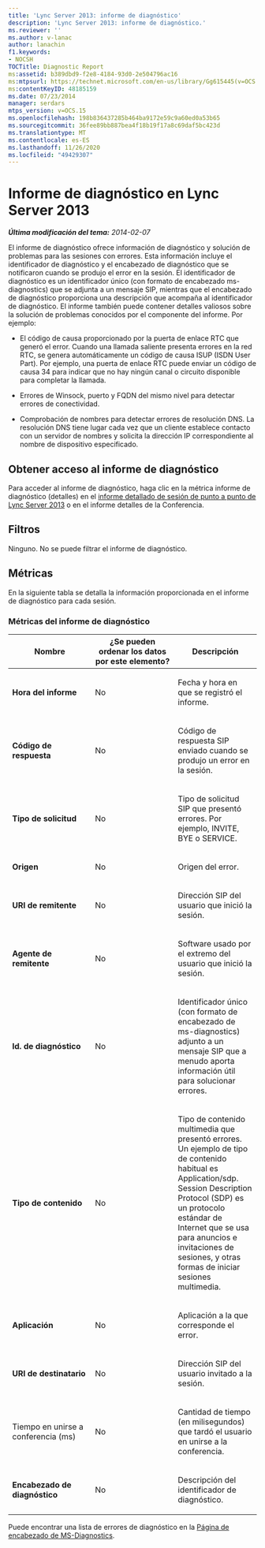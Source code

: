 ```yaml
---
title: 'Lync Server 2013: informe de diagnóstico'
description: 'Lync Server 2013: informe de diagnóstico.'
ms.reviewer: ''
ms.author: v-lanac
author: lanachin
f1.keywords:
- NOCSH
TOCTitle: Diagnostic Report
ms:assetid: b389dbd9-f2e8-4184-93d0-2e504796ac16
ms:mtpsurl: https://technet.microsoft.com/en-us/library/Gg615445(v=OCS.15)
ms:contentKeyID: 48185159
ms.date: 07/23/2014
manager: serdars
mtps_version: v=OCS.15
ms.openlocfilehash: 198b836437285b464ba9172e59c9a60ed0a53b65
ms.sourcegitcommit: 36fee89bb887bea4f18b19f17a8c69daf5bc423d
ms.translationtype: MT
ms.contentlocale: es-ES
ms.lasthandoff: 11/26/2020
ms.locfileid: "49429307"
---
```

# <a name="diagnostic-report-in-lync-server-2013"></a>Informe de diagnóstico en Lync Server 2013

<div data-xmlns="http://www.w3.org/1999/xhtml">

<div class="topic" data-xmlns="http://www.w3.org/1999/xhtml" data-msxsl="urn:schemas-microsoft-com:xslt" data-cs="https://msdn.microsoft.com/">

<div data-asp="https://msdn2.microsoft.com/asp">



</div>

<div id="mainSection">

<div id="mainBody">

<span> </span>

_**Última modificación del tema:** 2014-02-07_

El informe de diagnóstico ofrece información de diagnóstico y solución de problemas para las sesiones con errores. Esta información incluye el identificador de diagnóstico y el encabezado de diagnóstico que se notificaron cuando se produjo el error en la sesión. El identificador de diagnóstico es un identificador único (con formato de encabezado ms-diagnostics) que se adjunta a un mensaje SIP, mientras que el encabezado de diagnóstico proporciona una descripción que acompaña al identificador de diagnóstico. El informe también puede contener detalles valiosos sobre la solución de problemas conocidos por el componente del informe. Por ejemplo:

  - El código de causa proporcionado por la puerta de enlace RTC que generó el error. Cuando una llamada saliente presenta errores en la red RTC, se genera automáticamente un código de causa ISUP (ISDN User Part). Por ejemplo, una puerta de enlace RTC puede enviar un código de causa 34 para indicar que no hay ningún canal o circuito disponible para completar la llamada.

  - Errores de Winsock, puerto y FQDN del mismo nivel para detectar errores de conectividad.

  - Comprobación de nombres para detectar errores de resolución DNS. La resolución DNS tiene lugar cada vez que un cliente establece contacto con un servidor de nombres y solicita la dirección IP correspondiente al nombre de dispositivo especificado.

<div>

## <a name="accessing-the-diagnostic-report"></a>Obtener acceso al informe de diagnóstico

Para acceder al informe de diagnóstico, haga clic en la métrica informe de diagnóstico (detalles) en el [informe detallado de sesión de punto a punto de Lync Server 2013](lync-server-2013-peer-to-peer-session-detail-report.md) o en el informe detalles de la Conferencia.

</div>

<div>

## <a name="filters"></a>Filtros

Ninguno. No se puede filtrar el informe de diagnóstico.

</div>

<div>

## <a name="metrics"></a>Métricas

En la siguiente tabla se detalla la información proporcionada en el informe de diagnóstico para cada sesión.

### <a name="diagnostic-report-metrics"></a>Métricas del informe de diagnóstico

<table>
<colgroup>
<col style="width: 33%" />
<col style="width: 33%" />
<col style="width: 33%" />
</colgroup>
<thead>
<tr class="header">
<th>Nombre</th>
<th>¿Se pueden ordenar los datos por este elemento?</th>
<th>Descripción</th>
</tr>
</thead>
<tbody>
<tr class="odd">
<td><p><strong>Hora del informe</strong></p></td>
<td><p>No</p></td>
<td><p>Fecha y hora en que se registró el informe.</p></td>
</tr>
<tr class="even">
<td><p><strong>Código de respuesta</strong></p></td>
<td><p>No</p></td>
<td><p>Código de respuesta SIP enviado cuando se produjo un error en la sesión.</p></td>
</tr>
<tr class="odd">
<td><p><strong>Tipo de solicitud</strong></p></td>
<td><p>No</p></td>
<td><p>Tipo de solicitud SIP que presentó errores. Por ejemplo, INVITE, BYE o SERVICE.</p></td>
</tr>
<tr class="even">
<td><p><strong>Origen</strong></p></td>
<td><p>No</p></td>
<td><p>Origen del error.</p></td>
</tr>
<tr class="odd">
<td><p><strong>URI de remitente</strong></p></td>
<td><p>No</p></td>
<td><p>Dirección SIP del usuario que inició la sesión.</p></td>
</tr>
<tr class="even">
<td><p><strong>Agente de remitente</strong></p></td>
<td><p>No</p></td>
<td><p>Software usado por el extremo del usuario que inició la sesión.</p></td>
</tr>
<tr class="odd">
<td><p><strong>Id. de diagnóstico</strong></p></td>
<td><p>No</p></td>
<td><p>Identificador único (con formato de encabezado de ms-diagnostics) adjunto a un mensaje SIP que a menudo aporta información útil para solucionar errores.</p></td>
</tr>
<tr class="even">
<td><p><strong>Tipo de contenido</strong></p></td>
<td><p>No</p></td>
<td><p>Tipo de contenido multimedia que presentó errores. Un ejemplo de tipo de contenido habitual es Application/sdp. Session Description Protocol (SDP) es un protocolo estándar de Internet que se usa para anuncios e invitaciones de sesiones, y otras formas de iniciar sesiones multimedia.</p></td>
</tr>
<tr class="odd">
<td><p><strong>Aplicación</strong></p></td>
<td><p>No</p></td>
<td><p>Aplicación a la que corresponde el error.</p></td>
</tr>
<tr class="even">
<td><p><strong>URI de destinatario</strong></p></td>
<td><p>No</p></td>
<td><p>Dirección SIP del usuario invitado a la sesión.</p></td>
</tr>
<tr class="odd">
<td><p>Tiempo en unirse a conferencia (ms)</p></td>
<td><p>No</p></td>
<td><p>Cantidad de tiempo (en milisegundos) que tardó el usuario en unirse a la conferencia.</p></td>
</tr>
<tr class="even">
<td><p><strong>Encabezado de diagnóstico</strong></p></td>
<td><p>No</p></td>
<td><p>Descripción del identificador de diagnóstico.</p></td>
</tr>
</tbody>
</table>


Puede encontrar una lista de errores de diagnóstico en la [Página de encabezado de MS-Diagnostics](https://msdn.microsoft.com/library/gg132446\(v=office.12\).aspx).

</div>

</div>

<span> </span>

</div>

</div>

</div>

